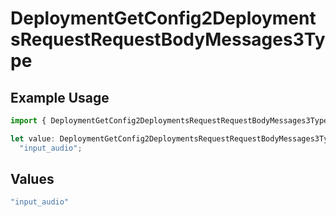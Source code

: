 # DeploymentGetConfig2DeploymentsRequestRequestBodyMessages3Type

## Example Usage

```typescript
import { DeploymentGetConfig2DeploymentsRequestRequestBodyMessages3Type } from "@orq-ai/node/models/operations";

let value: DeploymentGetConfig2DeploymentsRequestRequestBodyMessages3Type =
  "input_audio";
```

## Values

```typescript
"input_audio"
```
